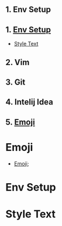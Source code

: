## 1. Env Setup
## 1. [Env Setup](#env_setup)
- [Style Text](#style-text)
## 2. Vim

## 3. Git

## 4. Intelij Idea
## 5. [Emoji](#emoji)






































# Emoji

* [Emoji](emoji.md#emoji);

# Env Setup

# Style Text
